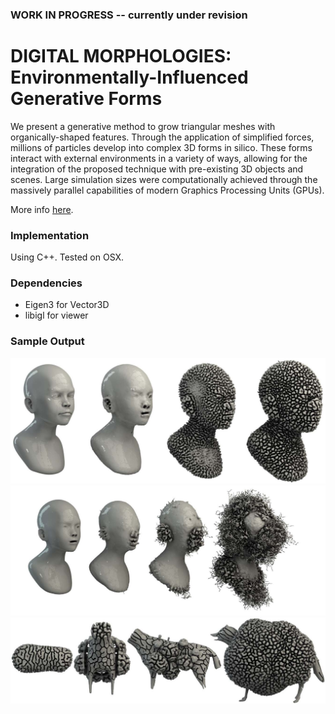 ### WORK IN PROGRESS -- currently under revision

# DIGITAL MORPHOLOGIES: Environmentally-Influenced Generative Forms

We present a generative method to grow triangular meshes with organically-shaped features. Through the application of simplified forces, millions of particles develop into complex 3D forms in silico. These forms interact with external environments in a variety of ways, allowing for the integration of the proposed technique with pre-existing 3D objects and scenes. Large simulation sizes were computationally achieved through the massively parallel capabilities of modern Graphics Processing Units (GPUs).

More info [here](http://sagejenson.com/digital-morphologies).

### Implementation

Using C++. Tested on OSX.


### Dependencies

* Eigen3 for Vector3D
* libigl for viewer

### Sample Output

![Output.](images/sample1.jpg)
![Output.](images/sample2.jpg)
![Output.](images/sample3.jpg)



